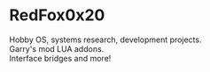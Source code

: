 # RedFox0x20
Hobby OS, systems research, development projects.\
Garry's mod LUA addons. \
Interface bridges and more!
